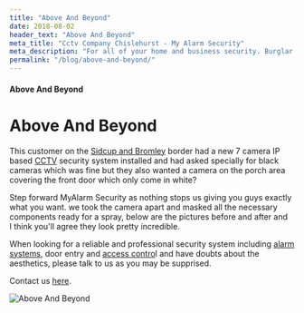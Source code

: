 ```yaml
---
title: "Above And Beyond"
date: 2018-08-02
header_text: "Above And Beyond"
meta_title: "Cctv Company Chislehurst - My Alarm Security"
meta_description: "For all of your home and business security. Burglar Alarm Servicing, Burglar Alarm Installation, Alarm Battery and CCTV. Call 020 8302 4065 or email us."
permalink: "/blog/above-and-beyond/"
---
```


#### Above And Beyond

# Above And Beyond

This customer on the [Sidcup and Bromley](/pages/bromley/) border had a new 7 camera IP based [CCTV](/categories/cctv/) security system installed and had asked specially for black cameras which was fine but they also wanted a camera on the porch area covering the front door which only come in white?

Step forward MyAlarm Security as nothing stops us giving you guys exactly what you want. we took the camera apart and masked all the necessary components ready for a spray, below are the pictures before and after and I think you\'ll agree they look pretty incredible.

When looking for a reliable and professional security system including [alarm systems](/categories/burglar-alarms/), door entry and [access contro](/categories/access-control/)l and have doubts about the aesthetics, please talk to us as you may be supprised.

Contact us [here](/contact/).

![Above And Beyond](https://res.cloudinary.com/kbs/image/upload/oaxivjubqoiinm3yyyyz.jpg)